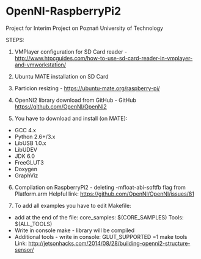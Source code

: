 # OpenNI-RaspberryPi2
Project for Interim Project on Poznań University of Technology

STEPS:

1. VMPlayer configuration for SD Card reader - http://www.htpcguides.com/how-to-use-sd-card-reader-in-vmplayer-and-vmworkstation/

2. Ubuntu MATE installation on SD Card

3. Particion resizing -  https://ubuntu-mate.org/raspberry-pi/

4. OpenNI2 library download from GitHub - GitHub https://github.com/OpenNI/OpenNI2

5. You have to download and install (on MATE):
- GCC 4.x
- Python 2.6+/3.x
- LibUSB 1.0.x
- LibUDEV
- JDK 6.0
- FreeGLUT3
- Doxygen
- GraphViz

6. Compilation on RaspberryPi2 - deleting -mfloat-abi-softfb flag from Platform.arm
Helpful link: https://github.com/OpenNI/OpenNI/issues/81

7. To add all examples you have to edit Makefile:
- add at the end of the file:
	core_samples: $(CORE_SAMPLES)
	Tools: $(ALL_TOOLS)
- Write in console make - library will be compiled
- Additional tools - write in console: 
	GLUT_SUPPORTED =1 make tools
Link: http://jetsonhacks.com/2014/08/28/building-openni2-structure-sensor/

